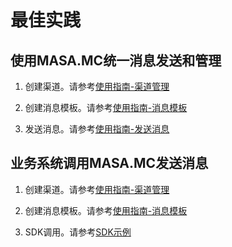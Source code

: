 # 最佳实践

## 使用MASA.MC统一消息发送和管理

1. 创建渠道。请参考[使用指南-渠道管理](stack/mc/use-guide/channel)

2. 创建消息模板。请参考[使用指南-消息模板](stack/mc/use-guide/message-template)

3. 发送消息。请参考[使用指南-发送消息](stack/mc/use-guide/send-message)

## 业务系统调用MASA.MC发送消息

1. 创建渠道。请参考[使用指南-渠道管理](stack/mc/use-guide/channel)

2. 创建消息模板。请参考[使用指南-消息模板](stack/mc/use-guide/send-message)

3. SDK调用。请参考[SDK示例](stack/mc/sdk-instance)